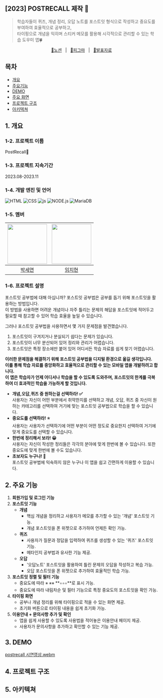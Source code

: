 
<h2>[2023] POSTRECALL 제작 📝</h2>

> 학습자들이 퀴즈, 개념 정리, 오답 노트를 포스트잇 형식으로 작성하고 중요도를 부여하여 효율적으로 공부하고,<br> 타이핑으로 개념을 익히며 스티커 메모를 활용해 시각적으로 관리할 수 있는 학습 도우미 앱🍀

<div align="center">
  <p>
    <a href="">📘노션</a>
    &nbsp; | &nbsp; 
    <a href="https://www.figma.com/file/ZsdWXA6dkvcbYSBJ2lr1Ha/PostRecall?type=design&node-id=0%3A1&mode=design&t=Pohyj3sKNMqumDOf-1">🎨피그마</a>
    &nbsp; | &nbsp; 
    <a href="https://github.com/PostRecall/.github/blob/main/PostRecall%20%EB%B0%9C%ED%91%9C%EC%9E%90%EB%A3%8C.pdf">📌발표자료</a>
  </p>
</div>

## 목차
  - [개요](#개요)
  - [주요기능](##주요기능)
  - [DEMO](#DEMO)
  - [주요 화면](#주요-화면)
  - [프로젝트 구조](#프로젝트-구조)
  - [아키텍쳐](#아키텍쳐)

## 1. 개요
### 1-2. 프로젝트 이름
PostRecall📝
### 1-3. 프로젝트 지속기간
2023.08-2023.11
### 1-4. 개발 엔진 및 언어
![HTML](https://img.shields.io/badge/HTML5-E34F26?style=for-the-badge&logo=html5&logoColor=white)
![CSS](https://img.shields.io/badge/CSS-239120?&style=for-the-badge&logo=css3&logoColor=white)
![js](https://img.shields.io/badge/JavaScript-F7DF1E?style=for-the-badge&logo=JavaScript&logoColor=white)
![NODE.js](https://img.shields.io/badge/Node.js-43853D?style=for-the-badge&logo=node.js&logoColor=white)
![MariaDB](https://img.shields.io/badge/MariaDB-003545?style=for-the-badge&logo=mariadb&logoColor=white)
### 1-5. 멤버
|<img src="https://github.com/PostRecall/.github/assets/113195498/4b1427da-ebde-41da-b3e6-03eb87bb9b49" width="130">|<img src="https://github.com/PostRecall/.github/assets/113195498/ca9ced0d-6184-4e97-a757-8895c3895ca8" width="130">|
|:---:|:---:|
|<a href="https://github.com/seyeonparkk">박세연</a>|<a href="https://github.com/mic050r">임지현</a>|

### 1-6. **프로젝트 설명**<br>
  포스트잇 공부법에 대해 아십니까? 포스트잇 공부법은 공부를 돕기 위해 포스트잇을 활용하는 방법입니다.<br> 이 방법을 사용하면 어려운 개념이나 자주 틀리는 문제의 해답을 포스트잇에 적어두고 필요할 때 참고할 수 있어 학습 효율을 높일 수 있습니다.

  그러나 포스트잇 공부법을 사용하면서 몇 가지 문제점을 발견했습니다.
  1. 포스트잇이 구겨지거나 분실되기 쉽다는 문제가 있습니다.
  2. 포스트잇이 너무 분산되어 있어 정리와 관리가 어렵습니다.
  3. 포스트잇은 특정 장소에만 붙어 있어 어디서든 학습 자료를 쉽게 찾기 어렵습니다.

**이러한 문제점을 해결하기 위해 포스트잇 공부법을 디지털 환경으로 옮길 생각입니다.<br> 이를 통해 학습 자료를 중앙화하고 효율적으로 관리할 수 있는 모바일 앱을 개발하려고 합니다. <br>이 앱은 학습자가 언제 어디서나 학습을 할 수 있도록 도와주며, 포스트잇의 한계를 극복하여 더 효과적인 학습을 가능하게 할 것입니다.**


- **개념,오답,퀴즈 중 원하는걸 선택하라! ✅**<br>
사용자는 자신이 어떤 부분에서 취약한지를 선택하고 개념, 오답, 퀴즈 중 자신이 원하는 카테고리를 선택하여 거기에 맞는 포스트잇 공부법으로 학습을 할 수 있습니다.
- **중요도를 선택하라! ⭐** <br>
사용자는 사용자가 선택하기에 어떤 부분이 어떤 정도로 중요한지 선택하여 거기에 맞게 중요도를 선택할 수 있습니다.
- **한번에 정리해서 보라! 😀** <br>
사용자는 자신이 작성한 정리들은 각각의 분야에 맞게 한번에 볼 수 있습니다. 또한 중요도에 맞게 한번에 볼 수도 있습니다. 
- **초보자도 누구나! 👶** <br>
포스트잇 공부법에 익숙하지 않은 누구나 이 앱을 쉽고 간편하게 이용할 수 있습니다.

## 2. **주요 기능**
1. **회원가입 및 로그인 기능**
2. **포스트잇 기능**
    - **개념**
        - 핵심 개념을 정리하고 사용자가 메모를 추가할 수 있는 '개념' 포스트잇 기능.
        - 개념 포스트잇을 폰 위젯으로 추가하여 언제든 확인 가능.
    - **퀴즈**
        - 사용자가 질문과 정답을 입력하여 퀴즈를 생성할 수 있는 '퀴즈' 포스트잇 기능.
        - 메타인지 공부법과 유사한 기능 제공.
    - **오답**
        - '오답노트' 포스트잇을 활용하여 틀린 문제의 오답을 작성하고 복습 가능.
        - 오답 포스트잇을 폰 위젯으로 추가하여 효율적인 학습 가능.
3. **포스트잇 정렬 및 필터 기능**
    - 중요도에 따라 **`⭐`** **`⭐⭐`** **`⭐⭐⭐`**로 표시 가능.
    - 중요도에 따라 내림차순 및 필터 기능으로 특정 중요도의 포스트잇을 확인 가능.
4. **타이핑 화면**
    - 공부나 개념 정리를 위해 타이핑으로 적을 수 있는 화면 제공.
    - 초기화 버튼으로 타이핑 내용을 쉽게 초기화 가능.
5. **이용안내 + 문의사항 추가 및 확인**
    - 앱을 쉽게 사용할 수 있도록 사용법을 적어놓은 이용안내 페이지 제공.
    - 사용자가 문의사항을 추가하고 확인할 수 있는 기능 제공.

   
## 3. DEMO 
[postrecall 시연영상.webm](https://github.com/PostRecall/.github/assets/103114387/302304c3-d1c4-4c4b-9195-4c480ad01e12)


## 4. 프로젝트 구조

## 5. 아키텍쳐 
